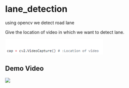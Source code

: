 # lane_detection
using opencv we detect road lane

Give the location of video in which we want to detect lane.

![](Location.PNG)
## Demo Video
![](demo.gif)
